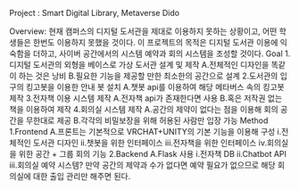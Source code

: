 Project : Smart Digital Library, Metaverse Dido

Overview:
현재 캠퍼스의 디지털 도서관을 제대로 이용하지 못하는 상황이고, 어떤 학생들은 한번도 이용하지 못했을 것이다. 이 프로젝트의 목적은 디지털 도서관 이용에 익숙함을 더하고, 사이버 공간에서의 시스템 예약과 회의 시스템을 조성할 것이다. 
Goal
	1.디지털 도서관의 외형을 베이스로 가상 도서관 설계 및 제작
		A.전체적인 디자인을 똑같이 하는 것은 낭비
		B.필요한 기능을 제공할 만한 최소한의 공간으로 설계
	2.도서관의 입구의 킹고봇을 이용한 안내 봇 설치
		A.챗봇 api를 이용하여 해당 메타버스 속의 킹고봇 제작
	3.전자책 이용 시스템 제작
		A.전자책 api가 존재한다면 사용
		B.혹은 저작권 없는 책을 이용하여 제작
	4.회의실 시스템 제작
		A.공간의 제약이 없다는 점을 이용해 회의 공간을 무한대로 제공
		B.각각의 비밀보장을 위해 허용된 사람만 입장 가능
Method
	1.Frontend
		A.프론트는 기본적으로 VRCHAT+UNITY의 기본 기능을 이용해 구성
			i.전체적인 도서관 디자인
			ii.챗봇을 위한 인터페이스
			iii.전자책을 위한 인터페이스
			iv.회의실을 위한 공간 + 그룹 회의 기능
2.Backend
	A.Flask 사용
			i.전자책 DB
			ii.Chatbot API
			iii.회의실 예약 시스템? 만약 공간의 제약과 수가 없다면 예약 필요가 없으므로 해당 회의실에 대한 출입 관리만 해주면 된다.



